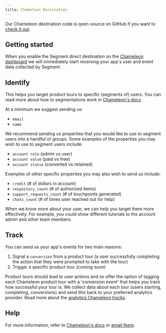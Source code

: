 ```yaml
---
title: Chameleon Destination
---
```


Our Chameleon destination code is open-source on GitHub if you want to [check it out](https://github.com/segment-integrations/analytics.js-integration-chameleon).

## Getting started

When you enable the Segment direct destination on the [Chameleon dashboard](https://app.trychameleon.com/settings/integrations) we will immediately start receiving your app's user and event data collected by Segment.

## Identify

This helps you target product tours to specific (segments of) users. You can read more about how to segmentations work in [Chameleon's docs](https://help.trychameleon.com/en/articles/1500422-how-to-create-a-target-audience)

At a minimum we suggest sending us:
 - `email`
 - `name`

We recommend sending us properties that you would like to use to segment users into a handful of groups. Some examples of the properties you may wish to use to segment users include:
 - `account role` (admin vs user)
 - `account value` (paid vs free)
 - `account status` (converted vs retained)

Examples of other specific properties you may also wish to send us include:
 - `credit` (# of dollars in account)
 - `respoitory_count` (# of authorized items)
 - `support_requests_count` (# of touchpoints generated)
 - `chats_count` (# of times user reached out for help)

When we know more about your user, we can help you target them more effectively. For example, you could show different tutorials to the account admin and other team members.


## Track
You can send us your app's events for two main reasons:

1. Signal a `conversion` from a product tour (a user successfully completing the action that they were prompted to take with the tour)
2. Trigger a specific product tour _(coming soon)_

Product tours should lead to user actions and so offer the option of tagging each Chameleon product tour with a 'conversion event' that helps you track how successful your tour is. We collect data about each tour (users starting, completing, conversions) and send this back to your preferred analytics provider. Read more about the [analytics Chameleon tracks](https://help.trychameleon.com/en/articles/1226450-what-analytics-does-chameleon-provide).

## Help
For more information, refer to [Chameleon's docs](https://help.trychameleon.com/) or [email them](mailto:support@trychameleon.com).
